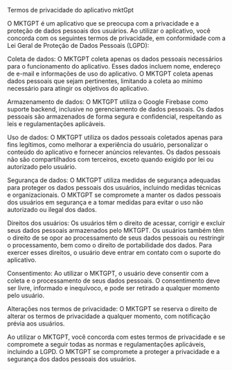 Termos de privacidade do aplicativo mktGpt

O MKTGPT é um aplicativo que se preocupa com a privacidade e a proteção de dados pessoais dos usuários. Ao utilizar o aplicativo, você concorda com os seguintes termos de privacidade, em conformidade com a Lei Geral de Proteção de Dados Pessoais (LGPD):

Coleta de dados: 
O MKTGPT coleta apenas os dados pessoais necessários para o funcionamento do aplicativo. Esses dados incluem nome, endereço de e-mail e informações de uso do aplicativo. O MKTGPT coleta apenas dados pessoais que sejam pertinentes, limitando a coleta ao mínimo necessário para atingir os objetivos do aplicativo.

Armazenamento de dados: 
O MKTGPT utiliza o Google Firebase como suporte backend, inclusive no gerenciamento de dados pessoais. Os dados pessoais são armazenados de forma segura e confidencial, respeitando as leis e regulamentações aplicáveis.

Uso de dados: 
O MKTGPT utiliza os dados pessoais coletados apenas para fins legítimos, como melhorar a experiência do usuário, personalizar o conteúdo do aplicativo e fornecer anúncios relevantes. Os dados pessoais não são compartilhados com terceiros, exceto quando exigido por lei ou autorizado pelo usuário.

Segurança de dados:
O MKTGPT utiliza medidas de segurança adequadas para proteger os dados pessoais dos usuários, incluindo medidas técnicas e organizacionais. O MKTGPT se compromete a manter os dados pessoais dos usuários em segurança e a tomar medidas para evitar o uso não autorizado ou ilegal dos dados.

Direitos dos usuários:
Os usuários têm o direito de acessar, corrigir e excluir seus dados pessoais armazenados pelo MKTGPT. Os usuários também têm o direito de se opor ao processamento de seus dados pessoais ou restringir o processamento, bem como o direito de portabilidade dos dados. Para exercer esses direitos, o usuário deve entrar em contato com o suporte do aplicativo.

Consentimento:
Ao utilizar o MKTGPT, o usuário deve consentir com a coleta e o processamento de seus dados pessoais. O consentimento deve ser livre, informado e inequívoco, e pode ser retirado a qualquer momento pelo usuário.

Alterações nos termos de privacidade:
O MKTGPT se reserva o direito de alterar os termos de privacidade a qualquer momento, com notificação prévia aos usuários.

Ao utilizar o MKTGPT, você concorda com estes termos de privacidade e se compromete a seguir todas as normas e regulamentações aplicáveis, incluindo a LGPD. O MKTGPT se compromete a proteger a privacidade e a segurança dos dados pessoais dos usuários.